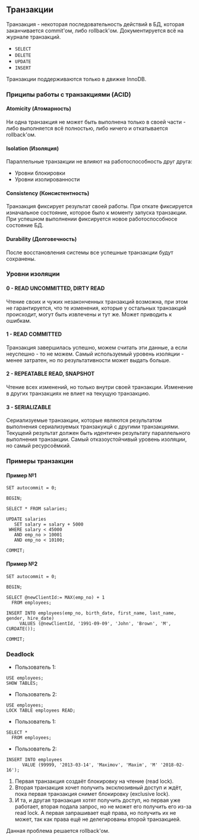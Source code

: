 ## Транзакции
Транзакция - некоторая последовательность действий в БД, которая заканчивается commit'ом, либо rollback'ом. 
Документируется всё на журнале транзакций.

* `SELECT`
* `DELETE`
* `UPDATE`
* `INSERT`

Транзакции поддерживаются только в движке InnoDB.

### Приципы работы с транзакциями (ACID)
#### Atomicity (Атомарность)
Ни одна транзакция не может быть выполнена только в своей части - либо выполняется всё полностью, либо ничего и
откатывается rollback'ом.

#### Isolation (Изоляция)
Параллельные транзакции не влияют на работоспособность друг друга:

* Уровни блокировки
* Уровни изолированности

#### Consistency (Консистентность)
Транзакция фиксирует результат своей работы. При откате фиксируется изначальное состояние, которое было к моменту
запуска транзакции. При успешном выполнении фиксируется новое работоспособносе состояние БД.

#### Durability (Долговечность)
После восстановления системы все успешные транзакции будут сохранены.

### Уровни изоляции
#### 0 - READ UNCOMMITTED, DIRTY READ
Чтение своих и чужих незаконченных транзакций возможна, при этом не гарантируется, что те изменения, которые у остальных
транзакций происходит, могут быть извлечены и тут же. Может приводить к ошибкам.

#### 1 - READ COMMITTED
Транзакция завершилась успешно, можем считать эти данные, а если неуспешно - то не можем.
Самый используемый уровень изоляции - менее затратен, но по результативности может выдать больше.

#### 2 - REPEATABLE READ, SNAPSHOT
Чтение всех изменений, но только внутри своей транзакции. Изменение в других транзакциях не влиет на текущую транзакцию.

#### 3 - SERIALIZABLE
Сериализуемые транзакции, которые являются результатом выполнения сериализуемых транзакуицй с другими транзакциями.
Текущеий результат должен быть идентичен результату параллельного выполнения транзакции. Самый отказоустойчивый уровень
изоляции, но самый ресурсоёмкий.

### Примеры транзакции
#### Пример №1
```mysql
SET autocommit = 0;

BEGIN;

SELECT * FROM salaries;

UPDATE salaries 
   SET salary = salary + 5000
 WHERE salary < 45000
   AND emp_no > 10001
   AND emp_no < 10100;

COMMIT;
```

#### Пример №2
```mysql
SET autocommit = 0;

BEGIN;

SELECT @newClientId:= MAX(emp_no) + 1
  FROM employees;

INSERT INTO employees(emp_no, birth_date, first_name, last_name, gender, hire_date)
	 VALUES (@newClientId, '1991-09-09', 'John', 'Brown', 'M', CURDATE());

COMMIT;
```

### Deadlock
* Пользователь 1:
```mysql
USE employees;
SHOW TABLES;
```
* Пользователь 2:
```mysql
USE employees;
LOCK TABLE employees READ;
```
* Пользователь 1:
```mysql
SELECT *
  FROM employees;
```
* Пользователь 2:
```mysql
INSERT INTO employees
      VALUE (99999, '2013-03-14', 'Maximov', 'Maxim', 'M' '2018-02-16');
```

1. Первая транзакция создаёт блокировку на чтение (read lock).
2. Вторая транзакция хочет получить эксклюзивный доступ и ждёт, пока первая транзакция снимет блокировку (exclusive lock).
3. И та, и другая транзакция хотят получить доступ, но первая уже работает, вторая подала запрос, но не может его
получить его из-за read lock. А первая запрашивает ещё права, но получить их не может, так как права ещё не делегированы
второй транзакцией.

Данная проблема решается rollback'ом.
